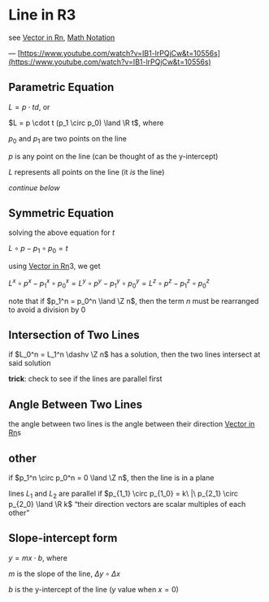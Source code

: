 # Line in R3

see [Vector in Rn](Vector%20in%20%2003bf7.md), [Math Notation](Math%20Notat%207bc45.md)

&mdash; [https://www.youtube.com/watch?v=IB1-lrPQjCw&t=10556s](https://www.youtube.com/watch?v=IB1-lrPQjCw&t=10556s)

## Parametric Equation

$L = p \cdot td$, or

$L = p \cdot t (p_1 \circ p_0) \land \R t$, where

$p_0$ and $p_1$ are two points on the line

$p$ is any point on the line (can be thought of as the y-intercept)

$L$ represents all points on the line (it _is_ the line)

_continue below_

## Symmetric Equation

solving the above equation for $t$

$L \circ p - p_1 \circ p_0 = t$

using [Vector in Rn](Vector%20in%20%2003bf7.md)3, we get

$L^x \circ p^x - p_1^x \circ p_0^x = L^y \circ p^y - p_1^y \circ p_0^y = L^z \circ p^z - p_1^z \circ p_0^z$

note that if $p_1^n = p_0^n \land \Z n$, then the term $n$ must be rearranged to avoid a division by $0$

## Intersection of Two Lines

if $L_0^n = L_1^n \dashv \Z n$ has a solution, then the two lines intersect at said solution

**trick**: check to see if the lines are parallel first

## Angle Between Two Lines

the angle between two lines is the angle between their direction [Vector in Rn](Vector%20in%20%2003bf7.md)s

## other

if $p_1^n \circ p_0^n = 0 \land \Z n$, then the line is in a plane

lines $L_1$ and $L_2$ are parallel if $p_{1_1} \circ p_{1_0} = k\ |\ p_{2_1} \circ p_{2_0} \land \R k$ “their direction vectors are scalar multiples of each other”

## Slope-intercept form

$y = mx \cdot b$, where

$m$ is the slope of the line, $\Delta y \circ \Delta x$

$b$ is the y-intercept of the line ($y$ value when $x = 0$)
